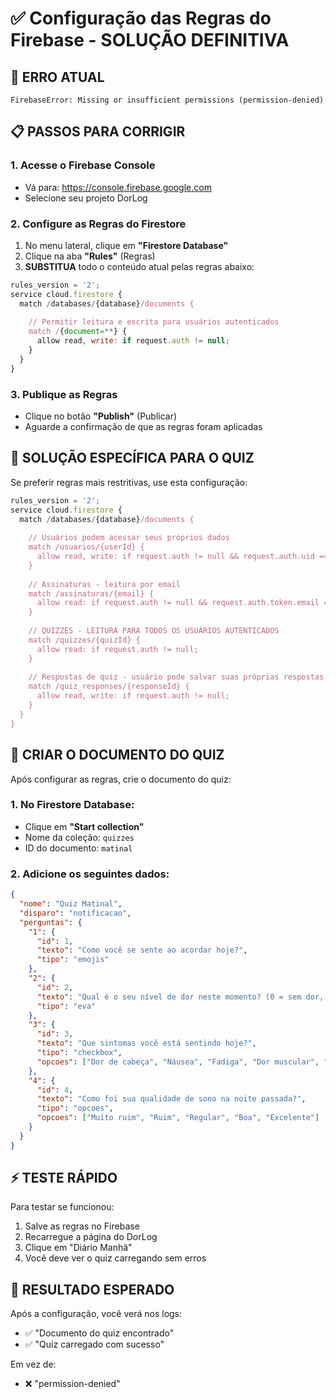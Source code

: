 # ✅ Configuração das Regras do Firebase - SOLUÇÃO DEFINITIVA

## 🚨 ERRO ATUAL
```
FirebaseError: Missing or insufficient permissions (permission-denied)
```

## 📋 PASSOS PARA CORRIGIR

### 1. Acesse o Firebase Console
- Vá para: https://console.firebase.google.com
- Selecione seu projeto DorLog

### 2. Configure as Regras do Firestore
1. No menu lateral, clique em **"Firestore Database"**
2. Clique na aba **"Rules"** (Regras)
3. **SUBSTITUA** todo o conteúdo atual pelas regras abaixo:

```javascript
rules_version = '2';
service cloud.firestore {
  match /databases/{database}/documents {
    
    // Permitir leitura e escrita para usuários autenticados
    match /{document=**} {
      allow read, write: if request.auth != null;
    }
  }
}
```

### 3. Publique as Regras
- Clique no botão **"Publish"** (Publicar)
- Aguarde a confirmação de que as regras foram aplicadas

## 🎯 SOLUÇÃO ESPECÍFICA PARA O QUIZ

Se preferir regras mais restritivas, use esta configuração:

```javascript
rules_version = '2';
service cloud.firestore {
  match /databases/{database}/documents {
    
    // Usuários podem acessar seus próprios dados
    match /usuarios/{userId} {
      allow read, write: if request.auth != null && request.auth.uid == userId;
    }
    
    // Assinaturas - leitura por email
    match /assinaturas/{email} {
      allow read: if request.auth != null && request.auth.token.email == email;
    }
    
    // QUIZZES - LEITURA PARA TODOS OS USUÁRIOS AUTENTICADOS
    match /quizzes/{quizId} {
      allow read: if request.auth != null;
    }
    
    // Respostas de quiz - usuário pode salvar suas próprias respostas
    match /quiz_responses/{responseId} {
      allow read, write: if request.auth != null;
    }
  }
}
```

## 📂 CRIAR O DOCUMENTO DO QUIZ

Após configurar as regras, crie o documento do quiz:

### 1. No Firestore Database:
- Clique em **"Start collection"**
- Nome da coleção: `quizzes`
- ID do documento: `matinal`

### 2. Adicione os seguintes dados:

```json
{
  "nome": "Quiz Matinal",
  "disparo": "notificacao",
  "perguntas": {
    "1": {
      "id": 1,
      "texto": "Como você se sente ao acordar hoje?",
      "tipo": "emojis"
    },
    "2": {
      "id": 2,
      "texto": "Qual é o seu nível de dor neste momento? (0 = sem dor, 10 = dor máxima)",
      "tipo": "eva"
    },
    "3": {
      "id": 3,
      "texto": "Que sintomas você está sentindo hoje?",
      "tipo": "checkbox",
      "opcoes": ["Dor de cabeça", "Náusea", "Fadiga", "Dor muscular", "Ansiedade", "Nenhum"]
    },
    "4": {
      "id": 4,
      "texto": "Como foi sua qualidade de sono na noite passada?",
      "tipo": "opcoes",
      "opcoes": ["Muito ruim", "Ruim", "Regular", "Boa", "Excelente"]
    }
  }
}
```

## ⚡ TESTE RÁPIDO

Para testar se funcionou:
1. Salve as regras no Firebase
2. Recarregue a página do DorLog
3. Clique em "Diário Manhã"
4. Você deve ver o quiz carregando sem erros

## 🔧 RESULTADO ESPERADO

Após a configuração, você verá nos logs:
- ✅ "Documento do quiz encontrado"
- ✅ "Quiz carregado com sucesso"

Em vez de:
- ❌ "permission-denied"